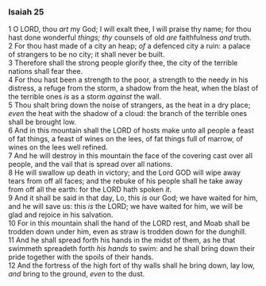 ### Isaiah 25

1 O LORD, thou *art* my God; I will exalt thee, I will praise thy name; for thou hast done wonderful *things; thy* counsels of old *are* faithfulness *and* truth.  
2 For thou hast made of a city an heap; *of* a defenced city a ruin: a palace of strangers to be no city; it shall never be built.  
3 Therefore shall the strong people glorify thee, the city of the terrible nations shall fear thee.  
4 For thou hast been a strength to the poor, a strength to the needy in his distress, a refuge from the storm, a shadow from the heat, when the blast of the terrible ones *is* as a storm *against* the wall.  
5 Thou shalt bring down the noise of strangers, as the heat in a dry place; *even* the heat with the shadow of a cloud: the branch of the terrible ones shall be brought low.  
6 And in this mountain shall the LORD of hosts make unto all people a feast of fat things, a feast of wines on the lees, of fat things full of marrow, of wines on the lees well refined.  
7 And he will destroy in this mountain the face of the covering cast over all people, and the vail that is spread over all nations.  
8 He will swallow up death in victory; and the Lord GOD will wipe away tears from off all faces; and the rebuke of his people shall he take away from off all the earth: for the LORD hath spoken *it*.  
9 And it shall be said in that day, Lo, this *is* our God; we have waited for him, and he will save us: this *is* the LORD; we have waited for him, we will be glad and rejoice in his salvation.  
10 For in this mountain shall the hand of the LORD rest, and Moab shall be trodden down under him, even as straw is trodden down for the dunghill.  
11 And he shall spread forth his hands in the midst of them, as he that swimmeth spreadeth forth *his hands* to swim: and he shall bring down their pride together with the spoils of their hands.  
12 And the fortress of the high fort of thy walls shall he bring down, lay low, *and* bring to the ground, *even* to the dust.  
